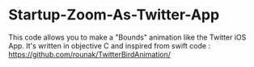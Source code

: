 Startup-Zoom-As-Twitter-App
===========================
This code allows you to make a "Bounds" animation like the Twitter iOS App. It's written in objective C and inspired from swift code : https://github.com/rounak/TwitterBirdAnimation/

